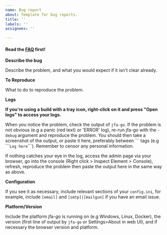 ```yaml
---
name: Bug report
about: Template for bug reports.
title: ''
labels: ''
assignees: ''

---
```


#### Read the [FAQ](https://wiki.jfa-go.com/docs/faq/) first!

**Describe the bug**

Describe the problem, and what you would expect if it isn't clear already.

**To Reproduce**

What to do to reproduce the problem.

**Logs**

**If you're using a build with a tray icon, right-click on it and press "Open logs" to access your logs.**

When you notice the problem, check the output of `jfa-go`. If the problem is not obvious (e.g a panic (red text) or 'ERROR' log), re-run jfa-go with the `-debug` argument and reproduce the problem. You should then take a screenshot of the output, or paste it here, preferably between \`\`\` tags (e.g \`\`\``Log here`\`\`\`). Remember to censor any personal information.


If nothing catches your eye in the log, access the admin page via your browser, go into the console (Right click > Inspect Element > Console), refresh, reproduce the problem then paste the output here in the same way as above.

**Configuration**

If you see it as necessary, include relevant sections of your `config.ini`, for example, include `[email]` and `[smtp]|[mailgun]` if you have an email issue.

**Platform/Version**

Include the platform jfa-go is running on (e.g Windows, Linux, Docker), the version (first line of output by `jfa-go` or Settings>About in web UI), and if necessary the browser version and platform.

